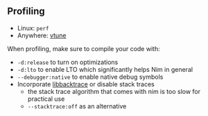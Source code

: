 ## Profiling

* Linux: `perf`
* Anywhere: [vtune](https://software.intel.com/content/www/us/en/develop/tools/oneapi/components/vtune-profiler.html)


When profiling, make sure to compile your code with:
* `-d:release` to turn on optimizations
* `-d:lto` to enable LTO which significantly helps Nim in general
* `--debugger:native` to enable native debug symbols
* Incorporate [libbacktrace](https://github.com/status-im/nim-libbacktrace) or disable stack traces
  * the stack trace algorithm that comes with nim is too slow for practical use
  * `--stacktrace:off` as an alternative
